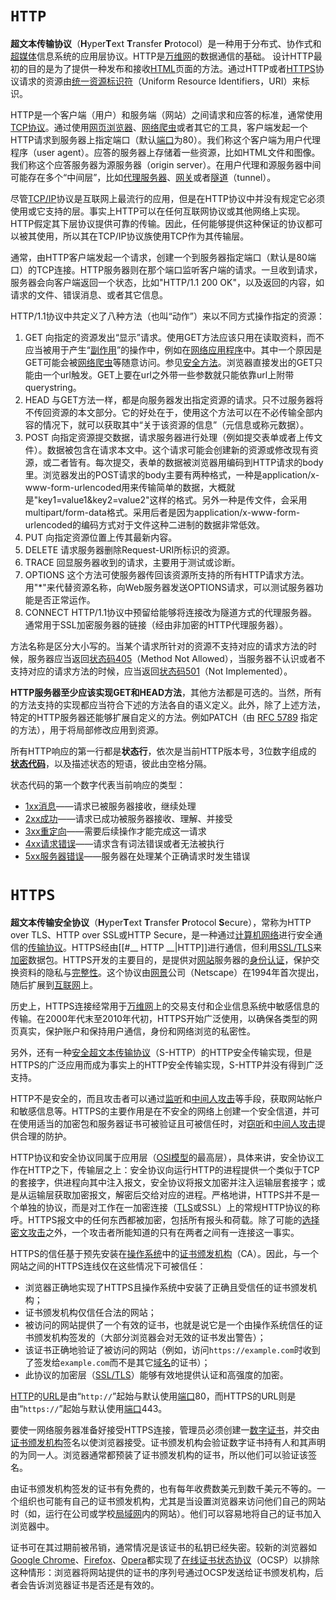 # __`HTTP`__
**超文本传输协议**（**H**yper**T**ext **T**ransfer **P**rotocol）是一种用于分布式、协作式和[超媒体](https://zh.wikipedia.org/wiki/%E8%B6%85%E5%AA%92%E9%AB%94 "超媒体")信息系统的应用层协议。HTTP是[万维网](https://zh.wikipedia.org/wiki/%E5%85%A8%E7%90%83%E8%B3%87%E8%A8%8A%E7%B6%B2 "万维网")的数据通信的基础。
设计HTTP最初的目的是为了提供一种发布和接收[HTML](https://zh.wikipedia.org/wiki/HTML "HTML")页面的方法。通过HTTP或者[HTTPS](https://zh.wikipedia.org/wiki/HTTPS "HTTPS")协议请求的资源由[统一资源标识符](https://zh.wikipedia.org/wiki/%E7%BB%9F%E4%B8%80%E8%B5%84%E6%BA%90%E6%A0%87%E5%BF%97%E7%AC%A6 "统一资源标志符")（Uniform Resource Identifiers，URI）来标识。

HTTP是一个客户端（用户）和服务端（网站）之间请求和应答的标准，通常使用[TCP协议](https://zh.wikipedia.org/wiki/%E4%BC%A0%E8%BE%93%E6%8E%A7%E5%88%B6%E5%8D%8F%E8%AE%AE "传输控制协议")。通过使用[网页浏览器](https://zh.wikipedia.org/wiki/%E7%B6%B2%E9%A0%81%E7%80%8F%E8%A6%BD%E5%99%A8 "网页浏览器")、[网络爬虫](https://zh.wikipedia.org/wiki/%E7%BD%91%E7%BB%9C%E7%88%AC%E8%99%AB "网络爬虫")或者其它的工具，客户端发起一个HTTP请求到服务器上指定端口（默认[端口](https://zh.wikipedia.org/wiki/%E9%80%9A%E8%A8%8A%E5%9F%A0 "端口")为80）。我们称这个客户端为用户代理程序（user agent）。应答的服务器上存储着一些资源，比如HTML文件和图像。我们称这个应答服务器为源服务器（origin server）。在用户代理和源服务器中间可能存在多个“中间层”，比如[代理服务器](https://zh.wikipedia.org/wiki/%E4%BB%A3%E7%90%86%E4%BC%BA%E6%9C%8D%E5%99%A8 "代理服务器")、[网关](https://zh.wikipedia.org/wiki/%E7%BD%91%E5%85%B3 "网关")或者[隧道](https://zh.wikipedia.org/wiki/%E9%9A%A7%E9%81%93 "隧道")（tunnel）。

尽管[TCP/IP](https://zh.wikipedia.org/wiki/TCP/IP "TCP/IP")协议是互联网上最流行的应用，但是在HTTP协议中并没有规定它必须使用或它支持的层。事实上HTTP可以在任何互联网协议或其他网络上实现。HTTP假定其下层协议提供可靠的传输。因此，任何能够提供这种保证的协议都可以被其使用，所以其在TCP/IP协议族使用TCP作为其传输层。

通常，由HTTP客户端发起一个请求，创建一个到服务器指定端口（默认是80端口）的TCP连接。HTTP服务器则在那个端口监听客户端的请求。一旦收到请求，服务器会向客户端返回一个状态，比如"HTTP/1.1 200 OK"，以及返回的内容，如请求的文件、错误消息、或者其它信息。

HTTP/1.1协议中共定义了八种方法（也叫“动作”）来以不同方式操作指定的资源：
1. GET
向指定的资源发出“显示”请求。使用GET方法应该只用在读取资料，而不应当被用于产生“[副作用](https://zh.wikipedia.org/wiki/%E8%B6%85%E6%96%87%E6%9C%AC%E4%BC%A0%E8%BE%93%E5%8D%8F%E8%AE%AE#%E5%89%AF%E4%BD%9C%E7%94%A8)”的操作中，例如在[网络应用程序](https://zh.wikipedia.org/wiki/%E7%BD%91%E7%BB%9C%E5%BA%94%E7%94%A8%E7%A8%8B%E5%BA%8F "网络应用程序")中。其中一个原因是GET可能会被[网络爬虫](https://zh.wikipedia.org/wiki/%E7%B6%B2%E8%B7%AF%E7%88%AC%E8%9F%B2 "网络爬虫")等随意访问。参见[安全方法](https://zh.wikipedia.org/wiki/%E8%B6%85%E6%96%87%E6%9C%AC%E4%BC%A0%E8%BE%93%E5%8D%8F%E8%AE%AE#%E5%AE%89%E5%85%A8%E6%96%B9%E6%B3%95)。浏览器直接发出的GET只能由一个url触发。GET上要在url之外带一些参数就只能依靠url上附带querystring。
2. HEAD
与GET方法一样，都是向服务器发出指定资源的请求。只不过服务器将不传回资源的本文部分。它的好处在于，使用这个方法可以在不必传输全部内容的情况下，就可以获取其中“关于该资源的信息”（元信息或称元数据）。
3. POST
向指定资源提交数据，请求服务器进行处理（例如提交表单或者上传文件）。数据被包含在请求本文中。这个请求可能会创建新的资源或修改现有资源，或二者皆有。每次提交，表单的数据被浏览器用编码到HTTP请求的body里。浏览器发出的POST请求的body主要有两种格式，一种是application/x-www-form-urlencoded用来传输简单的数据，大概就是"key1=value1&key2=value2"这样的格式。另外一种是传文件，会采用multipart/form-data格式。采用后者是因为application/x-www-form-urlencoded的编码方式对于文件这种二进制的数据非常低效。
4. PUT
向指定资源位置上传其最新内容。
5. DELETE
请求服务器删除Request-URI所标识的资源。
6. TRACE
回显服务器收到的请求，主要用于测试或诊断。
7. OPTIONS
这个方法可使服务器传回该资源所支持的所有HTTP请求方法。用"\*"来代替资源名称，向Web服务器发送OPTIONS请求，可以测试服务器功能是否正常运作。
8. CONNECT
HTTP/1.1协议中预留给能够将连接改为隧道方式的代理服务器。通常用于SSL加密服务器的链接（经由非加密的HTTP代理服务器）。

方法名称是区分大小写的。当某个请求所针对的资源不支持对应的请求方法的时候，服务器应当返回[状态码405](https://zh.wikipedia.org/wiki/HTTP%E7%8A%B6%E6%80%81%E7%A0%81#405 "HTTP状态码")（Method Not Allowed），当服务器不认识或者不支持对应的请求方法的时候，应当返回[状态码501](https://zh.wikipedia.org/wiki/HTTP%E7%8A%B6%E6%80%81%E7%A0%81#501 "HTTP状态码")（Not Implemented）。

**HTTP服务器至少应该实现GET和HEAD方法**，其他方法都是可选的。当然，所有的方法支持的实现都应当符合下述的方法各自的语义定义。此外，除了上述方法，特定的HTTP服务器还能够扩展自定义的方法。例如PATCH（由 [RFC 5789](https://tools.ietf.org/html/rfc5789) 指定的方法），用于将局部修改应用到资源。

所有HTTP响应的第一行都是**状态行**，依次是当前HTTP版本号，3位数字组成的 **[状态代码](https://zh.wikipedia.org/wiki/HTTP%E7%8A%B6%E6%80%81%E7%A0%81 "HTTP状态码")**，以及描述状态的短语，彼此由空格分隔。

状态代码的第一个数字代表当前响应的类型：
-   [1xx消息](https://zh.wikipedia.org/wiki/HTTP%E7%8A%B6%E6%80%81%E7%A0%81#1xx%E6%B6%88%E6%81%AF "HTTP状态码")——请求已被服务器接收，继续处理
-   [2xx成功](https://zh.wikipedia.org/wiki/HTTP%E7%8A%B6%E6%80%81%E7%A0%81#2xx%E6%88%90%E5%8A%9F "HTTP状态码")——请求已成功被服务器接收、理解、并接受
-   [3xx重定向](https://zh.wikipedia.org/wiki/HTTP%E7%8A%B6%E6%80%81%E7%A0%81#3xx%E9%87%8D%E5%AE%9A%E5%90%91 "HTTP状态码")——需要后续操作才能完成这一请求
-   [4xx请求错误](https://zh.wikipedia.org/wiki/HTTP%E7%8A%B6%E6%80%81%E7%A0%81#4xx%E8%AF%B7%E6%B1%82%E9%94%99%E8%AF%AF "HTTP状态码")——请求含有词法错误或者无法被执行
-   [5xx服务器错误](https://zh.wikipedia.org/wiki/HTTP%E7%8A%B6%E6%80%81%E7%A0%81#5xx%E6%9C%8D%E5%8A%A1%E5%99%A8%E9%94%99%E8%AF%AF "HTTP状态码")——服务器在处理某个正确请求时发生错误

# __`HTTPS`__
**超文本传输安全协议**（**H**yper**T**ext **T**ransfer **P**rotocol **S**ecure），常称为HTTP over TLS、HTTP over SSL或HTTP Secure，是一种通过[计算机网络](https://zh.wikipedia.org/wiki/%E8%A8%88%E7%AE%97%E6%A9%9F%E7%B6%B2%E7%B5%A1 "计算机网络")进行安全通信的[传输协议](https://zh.wikipedia.org/wiki/%E7%B6%B2%E8%B7%AF%E5%82%B3%E8%BC%B8%E5%8D%94%E5%AE%9A "网络传输协议")。HTTPS经由[[#__ HTTP __|HTTP]]进行通信，但利用[SSL/TLS](https://zh.wikipedia.org/wiki/%E4%BC%A0%E8%BE%93%E5%B1%82%E5%AE%89%E5%85%A8 "传输层安全")来[加密](https://zh.wikipedia.org/wiki/%E5%8A%A0%E5%AF%86 "加密")数据包。HTTPS开发的主要目的，是提供对[网站](https://zh.wikipedia.org/wiki/%E7%B6%B2%E7%AB%99 "网站")服务器的[身份认证](https://zh.wikipedia.org/wiki/%E8%BA%AB%E4%BB%BD%E9%AA%8C%E8%AF%81 "身份验证")，保护交换资料的隐私与[完整性](https://zh.wikipedia.org/wiki/%E5%AE%8C%E6%95%B4%E6%80%A7 "完整性")。这个协议由[网景](https://zh.wikipedia.org/wiki/%E7%B6%B2%E6%99%AF "网景")公司（Netscape）在1994年首次提出，随后扩展到[互联网](https://zh.wikipedia.org/wiki/%E7%B6%B2%E9%9A%9B%E7%B6%B2%E8%B7%AF "互联网")上。

历史上，HTTPS连接经常用于[万维网](https://zh.wikipedia.org/wiki/%E4%B8%87%E7%BB%B4%E7%BD%91 "万维网")上的交易支付和企业信息系统中敏感信息的传输。在2000年代末至2010年代初，HTTPS开始广泛使用，以确保各类型的网页真实，保护账户和保持用户通信，身份和网络浏览的私密性。

另外，还有一种[安全超文本传输协议](https://zh.wikipedia.org/wiki/%E5%AE%89%E5%85%A8%E8%B6%85%E6%96%87%E6%9C%AC%E4%BC%A0%E8%BE%93%E5%8D%8F%E8%AE%AE "安全超文本传输协议")（S-HTTP）的HTTP安全传输实现，但是HTTPS的广泛应用而成为事实上的HTTP安全传输实现，S-HTTP并没有得到广泛支持。

HTTP不是安全的，而且攻击者可以通过[监听](https://zh.wikipedia.org/wiki/%E7%9B%A3%E8%81%BD "监听")和[中间人攻击](https://zh.wikipedia.org/wiki/%E4%B8%AD%E9%97%B4%E4%BA%BA%E6%94%BB%E5%87%BB "中间人攻击")等手段，获取网站帐户和敏感信息等。HTTPS的主要作用是在不安全的网络上创建一个安全信道，并可在使用适当的加密包和服务器证书可被验证且可被信任时，对[窃听](https://zh.wikipedia.org/wiki/%E7%AB%8A%E8%81%BD "窃听")和[中间人攻击](https://zh.wikipedia.org/wiki/%E4%B8%AD%E9%97%B4%E4%BA%BA%E6%94%BB%E5%87%BB "中间人攻击")提供合理的防护。

HTTP协议和安全协议同属于应用层（[OSI模型](https://zh.wikipedia.org/wiki/OSI%E6%A8%A1%E5%9E%8B "OSI模型")的最高层），具体来讲，安全协议工作在HTTP之下，传输层之上：安全协议向运行HTTP的进程提供一个类似于TCP的套接字，供进程向其中注入报文，安全协议将报文加密并注入运输层套接字；或是从运输层获取加密报文，解密后交给对应的进程。严格地讲，HTTPS并不是一个单独的协议，而是对工作在一加密连接（[TLS](https://zh.wikipedia.org/wiki/%E4%BC%A0%E8%BE%93%E5%B1%82%E5%AE%89%E5%85%A8 "传输层安全")或SSL）上的常规HTTP协议的称呼。HTTPS报文中的任何东西都被加密，包括所有报头和荷载。除了可能的[选择密文攻击](https://zh.wikipedia.org/wiki/%E9%80%89%E6%8B%A9%E5%AF%86%E6%96%87%E6%94%BB%E5%87%BB "选择密文攻击")之外，一个攻击者所能知道的只有在两者之间有一连接这一事实。

HTTPS的信任基于预先安装在[操作系统](https://zh.wikipedia.org/wiki/%E6%93%8D%E4%BD%9C%E7%B3%BB%E7%BB%9F "操作系统")中的[证书颁发机构](https://zh.wikipedia.org/wiki/%E8%AF%81%E4%B9%A6%E9%A2%81%E5%8F%91%E6%9C%BA%E6%9E%84 "证书颁发机构")（CA）。因此，与一个网站之间的HTTPS连线仅在这些情况下可被信任：
-   浏览器正确地实现了HTTPS且操作系统中安装了正确且受信任的证书颁发机构；
-   证书颁发机构仅信任合法的网站；
-   被访问的网站提供了一个有效的证书，也就是说它是一个由操作系统信任的证书颁发机构签发的（大部分浏览器会对无效的证书发出警告）；
-   该证书正确地验证了被访问的网站（例如，访问`https://example.com`时收到了签发给`example.com`而不是其它[域名](https://zh.wikipedia.org/wiki/%E5%9F%9F%E5%90%8D "域名")的证书）；
-   此协议的加密层（[SSL/TLS](https://zh.wikipedia.org/wiki/%E4%BC%A0%E8%BE%93%E5%B1%82%E5%AE%89%E5%85%A8 "传输层安全")）能够有效地提供认证和高强度的加密。
<!-- 不应将HTTPS和在[RFC 2660](https://tools.ietf.org/html/rfc2660)中定义的[安全超文本传输协议](https://zh.wikipedia.org/wiki/%E5%AE%89%E5%85%A8%E8%B6%85%E6%96%87%E6%9C%AC%E4%BC%A0%E8%BE%93%E5%8D%8F%E8%AE%AE "安全超文本传输协议")（S-HTTP）相混淆。-->

[HTTP](https://zh.wikipedia.org/wiki/HTTP "HTTP")的[URL](https://zh.wikipedia.org/wiki/%E7%BB%9F%E4%B8%80%E8%B5%84%E6%BA%90%E5%AE%9A%E4%BD%8D%E7%AC%A6 "统一资源定位符")是由“`http://`”起始与默认使用[端口](https://zh.wikipedia.org/wiki/TCP/UDP%E7%AB%AF%E5%8F%A3%E5%88%97%E8%A1%A8 "TCP/UDP端口列表")80，而HTTPS的URL则是由“`https://`”起始与默认使用[端口](https://zh.wikipedia.org/wiki/TCP/UDP%E7%AB%AF%E5%8F%A3%E5%88%97%E8%A1%A8 "TCP/UDP端口列表")443。

要使一网络服务器准备好接受HTTPS连接，管理员必须创建一[数字证书](https://zh.wikipedia.org/wiki/%E6%95%B0%E5%AD%97%E8%AF%81%E4%B9%A6 "数字证书")，并交由[证书颁发机构](https://zh.wikipedia.org/wiki/%E8%AF%81%E4%B9%A6%E9%A2%81%E5%8F%91%E6%9C%BA%E6%9E%84 "证书颁发机构")签名以使浏览器接受。证书颁发机构会验证数字证书持有人和其声明的为同一人。浏览器通常都预装了证书颁发机构的证书，所以他们可以验证该签名。

由证书颁发机构签发的证书有免费的，也有每年收费数美元到数千美元不等的。一个组织也可能有自己的证书颁发机构，尤其是当设置浏览器来访问他们自己的网站时（如，运行在公司或学校[局域网](https://zh.wikipedia.org/wiki/%E5%B1%80%E5%9F%9F%E7%BD%91 "局域网")内的网站）。他们可以容易地将自己的证书加入浏览器中。

证书可在其过期前被吊销，通常情况是该证书的私钥已经失密。较新的浏览器如[Google Chrome](https://zh.wikipedia.org/wiki/Google_Chrome "Google Chrome")、[Firefox](https://zh.wikipedia.org/wiki/Firefox "Firefox")、[Opera](https://zh.wikipedia.org/wiki/Opera "Opera")都实现了[在线证书状态协议](https://zh.wikipedia.org/wiki/%E5%9C%A8%E7%BA%BF%E8%AF%81%E4%B9%A6%E7%8A%B6%E6%80%81%E5%8D%8F%E8%AE%AE "在线证书状态协议")（OCSP）以排除这种情形：浏览器将网站提供的证书的序列号通过OCSP发送给证书颁发机构，后者会告诉浏览器证书是否还是有效的。


